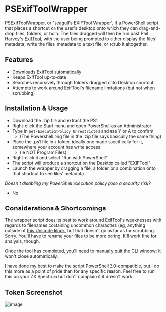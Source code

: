 # PSExifToolWrapper
PSExifToolWrapper, or "seagull's EXIFTool Wrapper", if a PowerShell script that places a shortcut on the user's desktop onto which they can drag-and-drop files, folders, or both. The files dragged will then be run past Phil Harvey's [ExifTool](https://www.exiftool.org), with the user being prompted to either display the files' metadata, write the files' metadata to a text file, or scrub it altogether.

## Features
- Downloads ExifTool automatically
- Keeps ExifTool up-to-date
- Searches recursively through folders dragged onto Desktop shortcut
- Attempts to work around ExifTool's filename limitations (but not when scrubbing)

## Installation & Usage
- Download the .zip file and extract the PS1
- Right-click the Start menu and open PowerShell as an Administrator
- Type in `Set-ExecutionPolicy Unrestricted` and use Y or A to confirm
  - (The Powershell.png file in the .zip file says basically the same thing)
- Place the .ps1 file in a folder, ideally one made specifically for it, somewhere your account has write access
  - (ie NOT Program Files)
- Right-click it and select "Run with PowerShell"
- The script will produce a shortcut on the Desktop called "EXIFTool"
- Launch the wrapper by dragging a file, a folder, or a combination onto that shortcut to see files' metadata

_Doesn't disabling my PowerShell execution policy pose a security risk?_
- No

## Considerations & Shortcomings
The wrapper script does its best to work around ExifTool's weaknesses with regards to filenames containing uncommon characters (eg, anything outside of [this Unicode block](https://jrgraphix.net/r/Unicode/0020-007F), but that doesn't go as far as for scrubbing.
Sorry. You'll have to rename your files to be more boring. It'll work fine for analysis, though.

Once the tool has completed, you'll need to manually quit the CLI window; it won't close automatically.

I have done my best to make the script PowerShell 2.0-compatible, but I do this more as a point of pride than for any specific reason.
Feel free to run this on your ZX Spectrum but don't complain if it doesn't work.

## Token Screenshot

![image](https://github.com/seagull/PSExifToolWrapper/assets/241834/a1b6e9b3-98a8-4f5b-96d0-b07f3e54883a)
